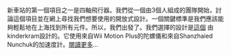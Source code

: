 新車站的第一個項目之一是四軸飛行器。我們從一個由3個人組成的團隊開始，討論這個項目並在網上尋找我們想要使用的開放式設計。一個關鍵標準是我們應該能夠輕鬆地在上海找到所有元件。所以，我們出發了。我們選擇的設計是[這個](http://www.rcgroups.com/forums/showthread.php?t=1332876) 由kinderkram設計的。它使用來自Wii Motion Plus的陀螺儀和來自Shanzhaied Nunchuk的加速度計。[閱讀更多](http://xinchejian.com/?page%5Fid=71 "四軸飛行器")...